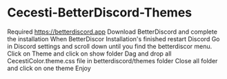 # Cecesti-BetterDiscord-Themes
Required https://betterdiscord.app
Download BetterDiscord and complete the installation
When BetterDiscor Installation's finished restart Discord 
Go in Discord settings and scroll down until you find the betterdiscor menu.
Click on Theme and click on show folder
Dag and drop all CecestiColor.theme.css file in betterdiscord/themes folder 
Close all folder and click on one theme
Enjoy
